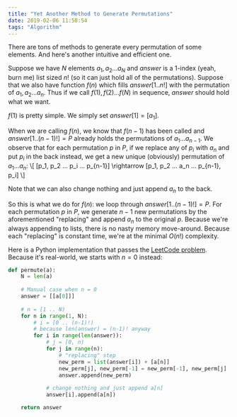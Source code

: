 ```yaml
---
title: "Yet Another Method to Generate Permutations"
date: 2019-02-06 11:58:54
tags: "Algorithm"
---
```

There are tons of methods to generate every permutation of some elements. And here's another intuitive and efficient one.

Suppose we have $N$ elements $a_1, a_2 ... a_N$ and $answer$ is a 1-index (yeah, burn me) list sized $n!$ (so it can just hold all of the permutations). Suppose that we also have function $f(n)$ which fills $answer[1..n!]$ with the permutation of $a_1, a_2 ... a_n$. Thus if we call $f(1), f(2) ... f(N)$ in sequence, $answer$ should hold what we want.

$f(1)$ is pretty simple. We simply set $answer[1] = [a_1]$.

When we are calling $f(n)$, we know that $f(n-1)$ has been called and $answer[1..(n-1)!] = P$ already holds the permutations of $a_1...a_{n-1}$. We observe that for each permutation $p$ in $P$, if we replace any of $p_i$ with $a_n$ and put $p_i$ in the back instead, we get a new unique (obviously) permutation of $a_1...a_n$:
\\[
    [p_1, p_2 ... p_i ... p_{n-1}] \rightarrow [p_1, p_2 ... a_n ... p_{n-1}, p_i]
\\]

Note that we can also change nothing and just append $a_n$ to the back.

So this is what we do for $f(n)$: we loop through $answer[1..(n-1)!] = P$. For each permutation $p$ in $P$, we generate $n-1$ new permutations by the aforementioned "replacing" and append $a_n$ to the original $p$. Because we're always appending to lists, there is no nasty memory move-around. Because each "replacing" is constant time, we're at the minimal $O(n!)$ complexity.

Here is a Python implementation that passes the [LeetCode problem](https://leetcode.com/problems/permutations/). Because it's real-world, we starts with $n=0$ instead:

```python
def permute(a):
    N = len(a)
    
    # Manual case when n = 0
    answer = [[a[0]]]
    
    # n = [1 .. N)
    for n in range(1, N):
        # i = [0 .. (n-1)!)
        # because len(answer) = (n-1)! anyway
        for i in range(len(answer)):
            # j = [0, n)
            for j in range(n):
                # "replacing" step
                new_perm = list(answer[i]) + [a[n]]
                new_perm[j], new_perm[-1] = new_perm[-1], new_perm[j]
                answer.append(new_perm)
                
            # change nothing and just append a[n]
            answer[i].append(a[n])

    return answer
```